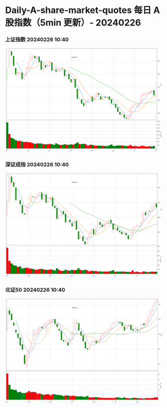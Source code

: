 
# Daily-A-share-market-quotes 每日 A 股指数（5min 更新）- 20240226

### 上证指数 20240226 10:40
![](./fig/2024/2/20240226-sh000001.png)

### 深证成指 20240226 10:40
![](./fig/2024/2/20240226-sz399001.png)

### 北证50 20240226 10:40
![](./fig/2024/2/20240226-bj899050.png)
